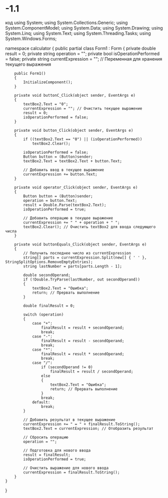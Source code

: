 # -1.1
код
using System;
using System.Collections.Generic;
using System.ComponentModel;
using System.Data;
using System.Drawing;
using System.Linq;
using System.Text;
using System.Threading.Tasks;
using System.Windows.Forms;

namespace calculator
{
    public partial class Form1 : Form
    {
        private double result = 0;
        private string operation = "";
        private bool isOperationPerformed = false;
        private string currentExpression = ""; // Переменная для хранения текущего выражения

        public Form1()
        {
            InitializeComponent();
        }

        private void buttonC_Click(object sender, EventArgs e)
        {
            textBox2.Text = "0";
            currentExpression = ""; // Очистить текущее выражение
            result = 0;
            isOperationPerformed = false;
        }

        private void button_Click(object sender, EventArgs e)
        {
            if ((textBox2.Text == "0") || (isOperationPerformed))
                textBox2.Clear();

            isOperationPerformed = false;
            Button button = (Button)sender;
            textBox2.Text = textBox2.Text + button.Text;

            // Добавить ввод в текущее выражение
            currentExpression += button.Text;
        }

        private void operator_Click(object sender, EventArgs e)
        {
            Button button = (Button)sender;
            operation = button.Text;
            result = Double.Parse(textBox2.Text);
            isOperationPerformed = true;

            // Добавить операцию в текущее выражение
            currentExpression += " " + operation + " ";
            textBox2.Clear(); // Очистить textBox2 для ввода следующего числа
        }

        private void buttonEquals_Click(object sender, EventArgs e)
        {
            // Получить последнее число из currentExpression
            string[] parts = currentExpression.Split(new[] { ' ' }, StringSplitOptions.RemoveEmptyEntries);
            string lastNumber = parts[parts.Length - 1];

            double secondOperand;
            if (!Double.TryParse(lastNumber, out secondOperand))
            {
                textBox2.Text = "Ошибка";
                return; // Прервать выполнение
            }

            double finalResult = 0;

            switch (operation)
            {
                case "+":
                    finalResult = result + secondOperand;
                    break;
                case "-":
                    finalResult = result - secondOperand;
                    break;
                case "*":
                    finalResult = result * secondOperand;
                    break;
                case "/":
                    if (secondOperand != 0)
                        finalResult = result / secondOperand;
                    else
                    {
                        textBox2.Text = "Ошибка";
                        return; // Прервать выполнение
                    }
                    break;
                default:
                    break;
            }

            // Добавить результат в текущее выражение
            currentExpression += " = " + finalResult.ToString();
            textBox2.Text = currentExpression; // Отобразить результат

            // Сбросить операцию
            operation = "";

            // Подготовка для нового ввода
            result = finalResult;
            isOperationPerformed = true;

            // Очистить выражение для нового ввода
            currentExpression = finalResult.ToString();
        }
    }
}

